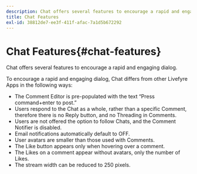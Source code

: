 ```yaml
---
description: Chat offers several features to encourage a rapid and engaging dialog.
title: Chat Features
exl-id: 38812de7-ee3f-411f-afac-7a1d5b672292
---
```

# Chat Features{#chat-features}

Chat offers several features to encourage a rapid and engaging dialog.



To encourage a rapid and engaging dialog, Chat differs from other Livefyre Apps in the following ways:

* The Comment Editor is pre-populated with the text “Press command+enter to post.”
* Users respond to the Chat as a whole, rather than a specific Comment, therefore there is no Reply button, and no Threading in Comments.
* Users are not offered the option to follow Chats, and the Comment Notifier is disabled.
* Email notifications automatically default to OFF.
* User avatars are smaller than those used with Comments.
* The Like button appears only when hovering over a comment.
* The Likes on a comment appear without avatars, only the number of Likes.
* The stream width can be reduced to 250 pixels.

